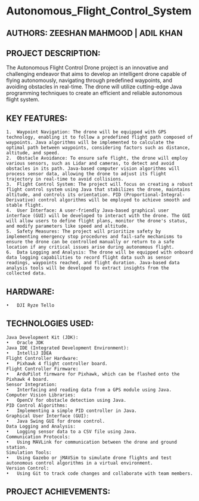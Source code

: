 # Autonomous_Flight_Control_System

## AUTHORS: ZEESHAN MAHMOOD | ADIL KHAN

## PROJECT DESCRIPTION:

The Autonomous Flight Control Drone project is an innovative and challenging endeavor that aims to develop an intelligent drone capable of flying autonomously, navigating through predefined waypoints, and avoiding obstacles in real-time. The drone will utilize cutting-edge Java programming techniques to create an efficient and reliable autonomous flight system.

## KEY FEATURES:

    1.	Waypoint Navigation: The drone will be equipped with GPS technology, enabling it to follow a predefined flight path composed of waypoints. Java algorithms will be implemented to calculate the optimal path between waypoints, considering factors such as distance, altitude, and speed.
    2.	Obstacle Avoidance: To ensure safe flight, the drone will employ various sensors, such as Lidar and cameras, to detect and avoid obstacles in its path. Java-based computer vision algorithms will process sensor data, allowing the drone to adjust its flight trajectory in real-time to avoid collisions.
    3.	Flight Control System: The project will focus on creating a robust flight control system using Java that stabilizes the drone, maintains altitude, and controls its orientation. PID (Proportional-Integral-Derivative) control algorithms will be employed to achieve smooth and stable flight.
    4.	User Interface: A user-friendly Java-based graphical user interface (GUI) will be developed to interact with the drone. The GUI will allow users to define flight plans, monitor the drone's status, and modify parameters like speed and altitude.
    5.	Safety Measures: The project will prioritize safety by implementing emergency stop procedures and fail-safe mechanisms to ensure the drone can be controlled manually or return to a safe location if any critical issues arise during autonomous flight.
    6.	Data Logging and Analysis: The drone will be equipped with onboard data logging capabilities to record flight data such as sensor readings, waypoints reached, and flight duration. Java-based data analysis tools will be developed to extract insights from the collected data.
    
## HARDWARE:

    •	DJI Ryze Tello
    

## TECHNOLOGIES USED:

    Java Development Kit (JDK):
    •	Oracle JDK
    Java IDE (Integrated Development Environment):
    •	IntelliJ IDEA 
    Flight Controller Hardware:
    •	Pixhawk 4 flight controller board.
    Flight Controller Firmware:
    •	ArduPilot firmware for Pixhawk, which can be flashed onto the Pixhawk 4 board.
    Sensor Integration:
    •	Interfacing and reading data from a GPS module using Java.
    Computer Vision Libraries:
    •	OpenCV for obstacle detection using Java.
    PID Control Algorithms:
    •	Implementing a simple PID controller in Java.
    Graphical User Interface (GUI):
    •	Java Swing GUI for drone control.
    Data Logging and Analysis:
    •	Logging sensor data to a CSV file using Java.
    Communication Protocols:
    •	Using MAVLink for communication between the drone and ground station.
    Simulation Tools:
    •	Using Gazebo or jMAVSim to simulate drone flights and test autonomous control algorithms in a virtual environment.
    Version Control:
    •	Using Git to track code changes and collaborate with team members.

## PROJECT ACHIEVEMENTS:
